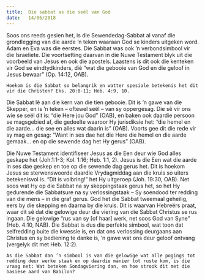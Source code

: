 ```yaml
---
title:  Die sabbat as die seël van God
date:   14/06/2018
---
```


Soos ons reeds gesien het, is die Sewendedag-Sabbat al vanaf die grondlegging van die aarde ’n teken waaraan God se kinders uitgeken word. Adam en Eva was die eerstes. Die Sabbat was ook ’n verbondsimbool vir die Israeliete. Die voortsetting daarvan in die Nuwe Testament blyk uit die voorbeeld van Jesus en ook die apostels. Laastens is dit ook die kenteken vir God se eindtydkinders, dié “wat die gebooie van God en die geloof in Jesus bewaar” (Op. 14:12, OAB). 

`Hoekom is die Sabbat so belangrik en watter spesiale betekenis het dit vir die Christen? Eks. 20:8-11; Heb. 4:9, 10.` 

Die Sabbat lê aan die kern van die tien gebooie. Dit is ’n gawe van die Skepper, en is ’n teken – oftewel seël – van sy oppergesag. Die sê vir ons wie se seël dit is: “die Here jou God” (OAB), en baken ook daardie persoon se magsgebied af, die gedeelte waaroor Hy jurisdiksie het: “die hemel en die aarde… die see en alles wat daarin is” (OAB). Voorts gee dit die rede vir sy mag en gesag: “Want in ses dae het die Here die hemel en die aarde gemaak… en op die sewende dag het Hy gerus” (OAB). 

Die Nuwe Testament identifiseer Jesus as die Een deur wie God alles geskape het (Joh.1:1-3; Kol. 1:16; Heb. 1:1, 2). Jesus is die Een wat die aarde in ses dae geskep en toe op die sewende dag gerus het. Dit is hoekom Jesus se sterwenswoorde daardie Vrydagmiddag aan die kruis so uiters betekenisvol is. “Dit is volbring!” het Hy uitgeroep (Joh. 19:30, OAB). Net soos wat Hy op die Sabbat na sy skeppingstaak gerus het, so het Hy gedurende die Sabbatsure na sy verlossingstaak – Sy soendood ter redding van die mens – in die graf gerus. God het die Sabbat tweemaal geheilig, eers by die skepping en daarna by die kruis. Dit is waarvan Hebreërs praat, waar dit sê dat die gelowige deur die viering van die Sabbat Christus se rus ingaan. Die gelowige “rus van sy [of haar] werk, net soos God van Syne” (Heb. 4:10, NAB). Die Sabbat is dus die perfekte simbool, wat toon dat selfredding buite die kwessie is, en dat ons verlossing deurgaans aan Christus en sy bediening te danke is, ’n gawe wat ons deur geloof ontvang (vergelyk dit met Heb. 12:2). 

`As die Sabbat dan ’n simbool is van die gelowige wat alle pogings tot redding deur werke staak en op daardie manier tot ruste kom, is die vraag net: Wat beteken Sondagviering dan, en hoe strook dit met die basiese aard van Babilon?`
